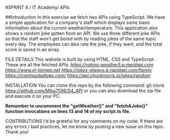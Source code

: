 #SPRINT 4 / IT Academy/ APIs

##Introduction
In this exercise we fetch two APIs using TypeScript.
We have a simple application for a company's staff which displays some basic information about the current weather/temperature. This application also shows a random joke gotten from an API. We use three different joke APIs so that the staff won't get bored with by reading jokes of the same topic every day. The employees can also rate the joke, if they want, and the total score is saved in an array.

FILE DETAILS
This website is built by using HTML, CSS and TypeScript. These are all the fetched APIs:
_https://yahoo-weather5.p.rapidapi.com_
_https://www.el-tiempo.net_
_https://jokes-always.p.rapidapi.com/family_
_https://icanhazdadjoke.com/_
_https://api.chucknorris.io/jokes/random_

INSTALLATION
You can clone this repo by the following command: git clone https://github.com/Mika7596/S4_API or you can also download the zip file and execute it on your PC.

**Remember to uncomment the "getWeather()" and "fetchAJoke()" function invocations on lines 13 and 14 of my script.ts file.**

CONTRIBUTIONS
I'd be grateful for any comments on my code. If there are any errors / bad practices, let me know by posting a new issue on this repo. Thank you!